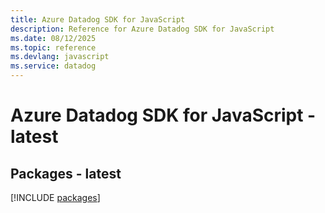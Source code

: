 ```yaml
---
title: Azure Datadog SDK for JavaScript
description: Reference for Azure Datadog SDK for JavaScript
ms.date: 08/12/2025
ms.topic: reference
ms.devlang: javascript
ms.service: datadog
---
```

# Azure Datadog SDK for JavaScript - latest
## Packages - latest
[!INCLUDE [packages](datadog-index.md)]